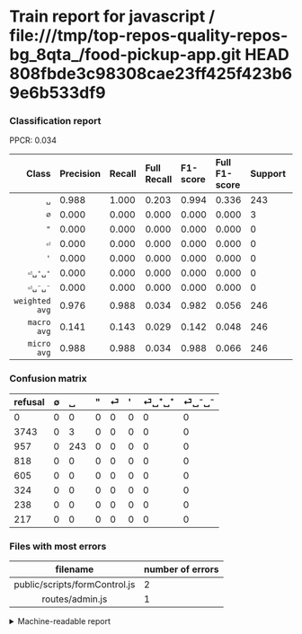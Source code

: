 # Train report for javascript / file:///tmp/top-repos-quality-repos-bg_8qta_/food-pickup-app.git HEAD 808fbde3c98308cae23ff425f423b69e6b533df9

### Classification report

PPCR: 0.034

| Class | Precision | Recall | Full Recall | F1-score | Full F1-score | Support | Full Support | PPCR |
|------:|:----------|:-------|:------------|:---------|:---------|:--------|:-------------|:-----|
| `␣` | 0.988| 1.000| 0.203| 0.994| 0.336| 243| 1200| 0.203 |
| `∅` | 0.000| 0.000| 0.000| 0.000| 0.000| 3| 3746| 0.001 |
| `"` | 0.000| 0.000| 0.000| 0.000| 0.000| 0| 818| 0.000 |
| `⏎` | 0.000| 0.000| 0.000| 0.000| 0.000| 0| 605| 0.000 |
| `'` | 0.000| 0.000| 0.000| 0.000| 0.000| 0| 324| 0.000 |
| `⏎␣⁺␣⁺` | 0.000| 0.000| 0.000| 0.000| 0.000| 0| 238| 0.000 |
| `⏎␣⁻␣⁻` | 0.000| 0.000| 0.000| 0.000| 0.000| 0| 217| 0.000 |
| `weighted avg` | 0.976| 0.988| 0.034| 0.982| 0.056| 246| 7148| 0.034 |
| `macro avg` | 0.141| 0.143| 0.029| 0.142| 0.048| 246| 7148| 0.034 |
| `micro avg` | 0.988| 0.988| 0.034| 0.988| 0.066| 246| 7148| 0.034 |

### Confusion matrix

|refusal|  ∅| ␣| "| ⏎| '| ⏎␣⁺␣⁺| ⏎␣⁻␣⁻| 
|:---|:---|:---|:---|:---|:---|:---|:---|
|0 |0 |0 |0 |0 |0 |0 |0 |
|3743 |0 |3 |0 |0 |0 |0 |0 |
|957 |0 |243 |0 |0 |0 |0 |0 |
|818 |0 |0 |0 |0 |0 |0 |0 |
|605 |0 |0 |0 |0 |0 |0 |0 |
|324 |0 |0 |0 |0 |0 |0 |0 |
|238 |0 |0 |0 |0 |0 |0 |0 |
|217 |0 |0 |0 |0 |0 |0 |0 |

### Files with most errors

| filename | number of errors|
|:----:|:-----|
| public/scripts/formControl.js | 2 |
| routes/admin.js | 1 |

<details>
    <summary>Machine-readable report</summary>
```json
{
  "cl_report": {"\"": {"f1-score": 0.0, "precision": 0.0, "recall": 0.0, "support": 0}, "\u0027": {"f1-score": 0.0, "precision": 0.0, "recall": 0.0, "support": 0}, "macro avg": {"f1-score": 0.14198071866783524, "precision": 0.14111498257839722, "recall": 0.14285714285714285, "support": 246}, "micro avg": {"f1-score": 0.9878048780487805, "precision": 0.9878048780487805, "recall": 0.9878048780487805, "support": 246}, "weighted avg": {"f1-score": 0.9817447254227144, "precision": 0.9757584770969661, "recall": 0.9878048780487805, "support": 246}, "\u2205": {"f1-score": 0.0, "precision": 0.0, "recall": 0.0, "support": 3}, "\u23ce": {"f1-score": 0.0, "precision": 0.0, "recall": 0.0, "support": 0}, "\u23ce\u2423\u207a\u2423\u207a": {"f1-score": 0.0, "precision": 0.0, "recall": 0.0, "support": 0}, "\u23ce\u2423\u207b\u2423\u207b": {"f1-score": 0.0, "precision": 0.0, "recall": 0.0, "support": 0}, "\u2423": {"f1-score": 0.9938650306748467, "precision": 0.9878048780487805, "recall": 1.0, "support": 243}},
  "cl_report_full": {"\"": {"f1-score": 0.0, "precision": 0.0, "recall": 0.0, "support": 818}, "\u0027": {"f1-score": 0.0, "precision": 0.0, "recall": 0.0, "support": 324}, "macro avg": {"f1-score": 0.04801422643746295, "precision": 0.14111498257839722, "recall": 0.028928571428571432, "support": 7148}, "micro avg": {"f1-score": 0.06572896943467678, "precision": 0.9878048780487805, "recall": 0.03399552322327924, "support": 7148}, "weighted avg": {"f1-score": 0.056424104934903296, "precision": 0.16583182060136212, "recall": 0.03399552322327924, "support": 7148}, "\u2205": {"f1-score": 0.0, "precision": 0.0, "recall": 0.0, "support": 3746}, "\u23ce": {"f1-score": 0.0, "precision": 0.0, "recall": 0.0, "support": 605}, "\u23ce\u2423\u207a\u2423\u207a": {"f1-score": 0.0, "precision": 0.0, "recall": 0.0, "support": 238}, "\u23ce\u2423\u207b\u2423\u207b": {"f1-score": 0.0, "precision": 0.0, "recall": 0.0, "support": 217}, "\u2423": {"f1-score": 0.33609958506224064, "precision": 0.9878048780487805, "recall": 0.2025, "support": 1200}},
  "ppcr": 0.03441522104085059
}
```
</details>
